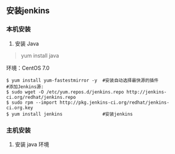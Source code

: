
## 安装jenkins

### 本机安装

1. 安装 Java
> yum install java



环境：CentOS 7.0

```
$ yum install yum-fastestmirror -y  #安装自动选择最快源的插件
#添加Jenkins源:
$ sudo wget -O /etc/yum.repos.d/jenkins.repo http://jenkins-ci.org/redhat/jenkins.repo
$ sudo rpm --import http://pkg.jenkins-ci.org/redhat/jenkins-ci.org.key
$ yum install jenkins               #安装jenkins
```


### 主机安装

1. 安装 java 环境
